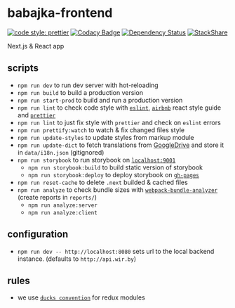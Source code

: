 # babajka-frontend

[![code style: prettier](https://img.shields.io/badge/code_style-prettier-ff69b4.svg?style=flat-square)](https://github.com/prettier/prettier)
[![Codacy Badge](https://api.codacy.com/project/badge/Grade/a3dbbfeb35e84d4dbbb394be08ec196a)](https://www.codacy.com/app/babajka/babajka-frontend?utm_source=github.com&utm_medium=referral&utm_content=babajka/babajka-frontend&utm_campaign=Badge_Grade)
[![Dependency Status](https://www.versioneye.com/user/projects/595a95d16725bd003b4078a8/badge.svg?style=flat-square)](https://www.versioneye.com/user/projects/595a95d16725bd003b4078a8)
[![StackShare](https://img.shields.io/badge/tech-stack-0690fa.svg?style=flat)](https://stackshare.io/wir-by/frontend)

Next.js &amp; React app

## scripts

* `npm run dev` to run dev server with hot-reloading
* `npm run build` to build a production version
* `npm run start-prod` to build and run a production version
* `npm run lint` to check code style with [`eslint`](http://eslint.org/),
  [`airbnb`](https://github.com/airbnb/javascript/tree/master/react) react style guide and
  [`prettier`](https://prettier.io)
* `npm run lint` to just fix style with `prettier` and check on `eslint` errors
* `npm run prettify:watch` to watch & fix changed files style
* `npm run update-styles` to update styles from markup module
* `npm run update-dict` to fetch translations from [GoogleDrive](https://docs.google.com/spreadsheets/d/e/2PACX-1vTAexRyfGOsnzvZKvVpPkr8M-l3Ph2vAvBqVu7W_vrPOQ3iUIGg4ZVcOLCeFj-Qg6BowPluH9QO3vXM/pubhtml#) and store it in `data/i18n.json` (gitignored)
* `npm run storybook` to run storybook on [`localhost:9001`](http://localhost:9001/)
  * `npm run storybook:build` to build static version of storybook
  * `npm run storybook:deploy` to deploy storybook on
    [`gh-pages`](https://babajka.github.io/babajka-frontend)
* `npm run reset-cache` to delete `.next` builded & cached files
* `npm run analyze` to check bundle sizes with [`webpack-bundle-analyzer`](https://github.com/webpack-contrib/webpack-bundle-analyzer) (create reports in `reports/`)
  * `npm run analyze:server`
  * `npm run analyze:client`

## configuration

* `npm run dev -- http://localhost:8080` sets url to the local backend instance. (defaults to `http://api.wir.by`)

## rules

* we use [`ducks convention`](https://github.com/erikras/ducks-modular-redux) for redux modules
